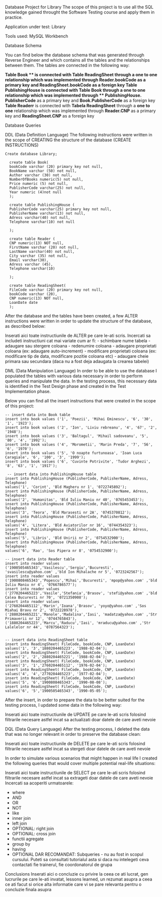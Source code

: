 Database Project for Library
The scope of this project is to use all the SQL knowledge gained throught the Software Testing course and apply them in practice.

Application under test: Library

Tools used: MySQL Workbench



Database Schema

You can find below the database schema that was generated through Reverse Engineer and which contains all the tables and the relationships between them.
The tables are connected in the following way:

**Table Book ** is connected with **Table ReadingSheet** through a **one to one** relationship which was implemented through **Reader.bookCode** as a primary key and **ReadingSheet.bookCode** as a foreign key
**Table PublishingHouse** is connected with **Table Book** through a **one to one** relationship which was implemented through ** PublishingHouse. PublisherCode** as a primary key and **Book.PublisherCode** as a foreign key
**Table Readerr** is connected with **Tabela ReadingSheet** through a **one to one** relationship which was implemented through **Reader.CNP** as a primary key and **ReadingSheet.CNP** as a foreign key

Database Queries

DDL (Data Definition Language)
The following instructions were written in the scope of CREATING the structure of the database (CREATE INSTRUCTIONS)

    Create database Library;
  
      create table Book(
      bookCode varchar (20) primary key not null,
      BookName varchar (50) not null,
      Author varchar (30) not null,
      NumberOfBooks numeric(5) not null,
      Price numeric (5) not null,
      PublisherCode varchar(25) not null,
      Year numeric (4)not null
      );
  
      create table PublishingHouse (
      PublisherCode varchar(25) primary key not null,
      PublisherName varchar(13) not null,
      Adress varchar(40) not null,
      Telephone varchar(10) not null

      );

      create table Reader (
      CNP numeric(13) NOT null,
      FirstName varchar (20) not null,
      LastName varchar(40) not null,
      City varchar (35) not null,
      Email varchar(30),
      Adress varchar (45),
      Telephone varchar(10)

      );

      create table ReadingSheet(
      FileCode varchar (20) primary key not null,
      bookCode varchar (20),
      CNP numeric(13) NOT null,
      LoanDate date 
      );


After the database and the tables have been created, a few ALTER instructions were written in order to update the structure of the database, as described below:

Inserati aici toate instructiunile de ALTER pe care le-ati scris. Incercati sa includeti instructiuni cat mai variate cum ar fi: - schimbare nume tabela - adaugare sau stergere coloana - redenumire coloana - adaugare proprietati coloana (ex: adaugare auto-increment) - modificare proprietati coloana (ex: modificare tip de data, modificare pozitie coloana etc) - adaugare cheie primara sau secundara (daca nu a fost deja adaugata la crearea tabelei)

DML (Data Manipulation Language)
In order to be able to use the database I populated the tables with various data necessary in order to perform queries and manipulate the data. In the testing process, this necessary data is identified in the Test Design phase and created in the Test Implementation phase.

Below you can find all the insert instructions that were created in the scope of this project:

    -- insert data into Book table
    insert into book values ('1', 'Poezii', 'Mihai Eminescu', '6', '30', '1', '1923');
    insert into book values ('2', 'Ion', 'Liviu rebreanu', '4', '67', '2', '1948');
    insert into book values ('3', 'Baltagul', 'Mihail sadoveanu', '5', '80', '4', '1992');
    insert into book values ('4', 'Morometii', 'Marin Preda', '7', '56', '6', '1970');
    insert into book values ('5', 'O noapte furtunoasa', 'Ioan Luca Caragiale', '6', '100', '3', '1999');
    insert into book values ('6', 'Cuvinte Potrivite', 'Tudor Arghezi', '8', '63', '1', '1917');

     -- insert data into PublishingHouse table
    insert into PublishingHouse (PublisherCode, PublisherName, Adress, Telephone)
    values('1', 'Corint', 'Bld Magheru nr 1', '0722745892');
    insert into PublishingHouse (PublisherCode, PublisherName, Adress, Telephone)
    values('2', 'Humanitas', 'Bld Iuliu Maniu nr 40', '0765453453');
    insert into PublishingHouse (PublisherCode, PublisherName, Adress, Telephone)
    values('3', 'Teora', 'Bld Marasesti nr 2A', '0745370812');
    insert into PublishingHouse (PublisherCode, PublisherName, Adress, Telephone)
    values('4', 'Litera', 'Bld Aviatorilor nr 16', '0744354323');
    insert into PublishingHouse (PublisherCode, PublisherName, Adress, Telephone)
    values('5', 'Libris', 'Bld Unirii nr 2', '0754532900');
    insert into PublishingHouse (PublisherCode, PublisherName, Adress, Telephone)
    values('6', 'Rao', 'Sos Pipera nr 8', '0754532900');

    -- insert data into Reader table
    insert into reader values
    ('1900505465343','Vasilescu','Sergiu','Bucuresti', 'svasilescu@yahoo.com' ,'bld Ion Mihalache nr 5', '0723242567');
    insert into reader values
    ('1900808465343','Popescu','Mihai','Bucuresti', 'mpop@yahoo.com' ,'bld Iuliu Maniu nr 4', '0766786577');
    insert into reader values
    ('2770204465223','Vasile','Stefania','Brasov', 'stefi@yahoo.com' ,'bld Calea Bucuresti nr 70', '0721350908');
    insert into reader values
    ('2760204465112','Marin','Ioana','Brasov', 'yoyo@yahoo.com' ,'Sos Miahai Bravu nr 2', '0722228978'),
    ('2880204465221','Manole','Madalina','Iasi', 'madatza@yahoo.com' ,'Str Primaverii nr 12', '0744765843'),
    ('1880204465223','Marcu','Raducu','Iasi', 'mraducu@yahoo.com' ,'Str Lalelelor nr 44', '0787564323');


    -- insert data into ReadingSheet table
    insert into ReadingSheet( FileCode, bookCode, CNP, LoanDate)
    values('1', '3','1880204465223', '1988-02-04');
    insert into ReadingSheet( FileCode, bookCode, CNP, LoanDate)
    values('2', '2','2880204465221', '1988-02-04');
    insert into ReadingSheet( FileCode, bookCode, CNP, LoanDate)
    values('3', '1','2760204465112', '1976-02-04');
    insert into ReadingSheet( FileCode, bookCode, CNP, LoanDate)
    values('4', '4','2770204465223', '1977-02-04');
    insert into ReadingSheet( FileCode, bookCode, CNP, LoanDate)
    values('5', '6','1900808465343', '1990-08-08');
    insert into ReadingSheet( FileCode, bookCode, CNP, LoanDate)
    values('6', '5','1900505465343', '1990-05-05');

After the insert, in order to prepare the data to be better suited for the testing process, I updated some data in the following way:

Inserati aici toate instructiunile de UPDATE pe care le-ati scris folosind filtrarile necesare astfel incat sa actualizati doar datele de care aveti nevoie

DQL (Data Query Language)
After the testing process, I deleted the data that was no longer relevant in order to preserve the database clean:

Inserati aici toate instructiunile de DELETE pe care le-ati scris folosind filtrarile necesare astfel incat sa stergeti doar datele de care aveti nevoie

In order to simulate various scenarios that might happen in real life I created the following queries that would cover multiple potential real-life situations:

Inserati aici toate instructiunile de SELECT pe care le-ati scris folosind filtrarile necesare astfel incat sa extrageti doar datele de care aveti nevoie Incercati sa acoperiti urmatoarele:
- where
- AND
- OR
- NOT
- like
- inner join
- left join
- OPTIONAL: right join
- OPTIONAL: cross join
- functii agregate
- group by
- having
- OPTIONAL DAR RECOMANDAT: Subqueries - nu au fost in scopul cursului. Puteti sa consultati tutorialul asta si daca nu intelegeti ceva contactati fie trainerul, fie coordonatorul de grupa

Conclusions
Inserati aici o concluzie cu privire la ceea ce ati lucrat, gen lucrurile pe care le-ati invatat, lessons learned, un rezumat asupra a ceea ce ati facut si orice alta informatie care vi se pare relevanta pentru o concluzie finala asupra 
